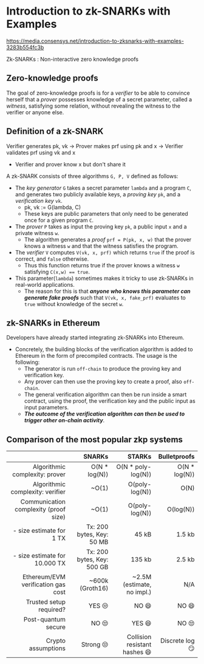 # Introduction to zk-SNARKs with Examples

https://media.consensys.net/introduction-to-zksnarks-with-examples-3283b554fc3b

Zk-SNARKs : Non-interactive zero knowledge proofs

## Zero-knowledge proofs

The goal of zero-knowledge proofs is for a *verifier* to be able to convince herself that a *prover* possesses knowledge of a secret parameter, called a *witness*, satisfying some relation, without revealing the witness to the verifier or anyone else.

## Definition of a zk-SNARK

Verifier generates pk, vk -> Prover makes prf using pk and x -> Verifier validates prf using vk and x

- Verifier and prover know x but don't share it

A zk-SNARK consists of three algorithms `G, P, V` defined as follows:

- The *key generator* `G` takes a secret parameter `lambda` and a program `C`, and generates two publicly available keys, a *proving key* `pk`, and a *verification key* `vk`.
  -  pk, vk := G(lambda, C)
  - These keys are public parameters that only need to be generated once for a given program `C`.
- The *prover* `P` takes as input the proving key `pk`, a public input `x` and a private witness `w`.
  - The algorithm generates a *proof* `prf = P(pk, x, w)` that the prover knows a witness `w` and that the witness satisfies the program.
- The *verifier* `V` computes `V(vk, x, prf)` which returns `true` if the proof is correct, and `false` otherwise.
  - Thus this function returns true if the prover knows a witness `w` satisfying `C(x,w) == true`.
- This parameter(`lambda`) sometimes makes it tricky to use zk-SNARKs in real-world applications.
  - The reason for this is that ***anyone who knows this parameter can generate fake proofs*** such that `V(vk, x, fake_prf)` evaluates to `true` without knowledge of the secret `w`.

## zk-SNARKs in Ethereum

Developers have already started integrating zk-SNARKs into Ethereum.

- Concretely, the building blocks of the verification algorithm is added to Ethereum in the form of precompiled contracts. The usage is the following:
  - The generator is run `off-chain` to produce the proving key and verification key.
  - Any prover can then use the proving key to create a proof, also `off-chain`.
  - The general verification algorithm can then be run inside a smart contract, using the proof, the verification key and the public input as input parameters.
  - ***The outcome of the verification algorithm can then be used to trigger other on-chain activity***.

## Comparison of the most popular zkp systems

|                                       |                     SNARKs |                             STARKs |         Bulletproofs |
| ------------------------------------: | -------------------------: | ---------------------------------: | -------------------: |
|        Algorithmic complexity: prover |              O(N * log(N)) |                 O(N * poly-log(N)) |        O(N * log(N)) |
|      Algorithmic complexity: verifier |                      ~O(1) |                     O(poly-log(N)) |                 O(N) |
| Communication complexity (proof size) |                      ~O(1) |                     O(poly-log(N)) |            O(log(N)) |
|              - size estimate for 1 TX |  Tx: 200 bytes, Key: 50 MB |                              45 kB |               1.5 kb |
|         - size estimate for 10.000 TX | Tx: 200 bytes, Key: 500 GB |                             135 kb |               2.5 kb |
|    Ethereum/EVM verification gas cost |            ~600k (Groth16) |         ~2.5M (estimate, no impl.) |                  N/A |
|               Trusted setup required? |             YES :unamused: |                         NO :smile: |           NO :smile: |
|                   Post-quantum secure |              NO :unamused: |                        YES :smile: |        NO :unamused: |
|                    Crypto assumptions |          Strong :unamused: | Collision resistant hashes :smile: | Discrete log :smirk: |